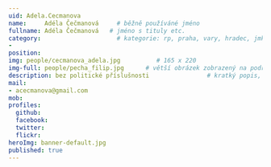 ```yaml
---
uid: Adela.Cecmanova
name:     Adéla Čečmanová     # běžně používáné jméno
fullname: Adéla Čečmanová   # jméno s tituly etc.
category:                     # kategorie: rp, praha, vary, hradec, jmk, senat
- 
position:
img: people/cecmanova_adela.jpg          # 165 x 220
img-full: people/pecha_filip.jpg      # větší obrázek zobrazený na podrobném profilu
description: bez politické příslušnosti                # kratký popis, max 160 znaků
mail:
- acecmanova@gmail.com
mob:   
profiles: 
  github: 
  facebook:      
  twitter:        
  flickr:       
heroImg: banner-default.jpg
published: true
---
```

